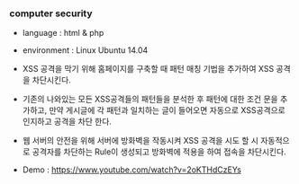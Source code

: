### computer security

* language : html & php
* environment : Linux Ubuntu 14.04

* XSS 공격을 막기 위해 홈페이지를 구축할 때 패턴 매칭 기법을 추가하여 XSS 공격을 차단시킨다. 
* 기존의 나와있는 모든 XSS공격들의 패턴들을 분석한 후 패턴에 대한 조건 문을 추가하고, 만약 게시글에 각 패턴과 일치하는 글이 들어오면 자동으로 XSS공격으로 인지하고 공격을 차단 한다. 
* 웹 서버의 안전을 위해 서버에 방화벽을 작동시켜 XSS 공격을 시도 할 시 자동적으로 공격자를 차단하는 Rule이 생성되고 방화벽에 적용을 하여 접속을 차단시킨다.

* Demo : https://www.youtube.com/watch?v=2oKTHdCzEYs

